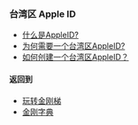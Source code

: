 ### 台湾区 Apple ID

- [什么是AppleID?]()
- [为何需要一个台湾区AppleID?]()
- [如何创建一个台湾区AppleID？]()

#### 返回到
- [玩转金刚梯](https://github.com/a2zitpro/web/blob/master/LadderFree/A.md)
- [金刚字典](https://github.com/a2zitpro/web/blob/master/LadderFree/kkDictionary/KKDictionary.md)
